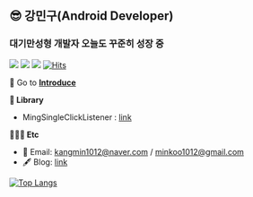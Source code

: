 ## 😎 강민구(Android Developer)

### 대기만성형 개발자 오늘도 꾸준히 성장 중
<img src="https://img.shields.io/badge/Android%20Developer-green?style=flat-square&logo=android"> <img src="https://img.shields.io/badge/Kotlin-0095d5?style=flat-square&logo=kotlin&logoColor=white"> <img src="https://img.shields.io/badge/Python-3776ab?style=flat-square&logo=python&logoColor=white"> [![Hits](https://hits.seeyoufarm.com/api/count/incr/badge.svg?url=https%3A%2F%2Fgithub.com%2Fkangmin1012%2Fhit-counter&count_bg=%2379C83D&title_bg=%23555555&icon=myspace.svg&icon_color=%23FFFFFF&title=hits&edge_flat=true)](https://hits.seeyoufarm.com)

🌱 Go to [**Introduce**](https://github.com/kangmin1012/Introduce)

**📗 Library**
- MingSingleClickListener : [link](https://github.com/kangmin1012/MingSingleClickListener)

**🧑🏻‍💻 Etc**
- 📧 Email: kangmin1012@naver.com / minkoo1012@gmail.com
- 🖋 Blog: [link](https://kangmin1012.tistory.com)


[![Top Langs](https://github-readme-stats.vercel.app/api/top-langs/?username=kangmin1012&layout=compact)](https://github.com/anuraghazra/github-readme-stats)
